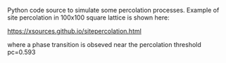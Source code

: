 Python code source to simulate some percolation processes. Example of site percolation in 100x100 square lattice is shown here:

https://xsources.github.io/sitepercolation.html

where a phase transition is obseved near the percolation threshold pc=0.593
